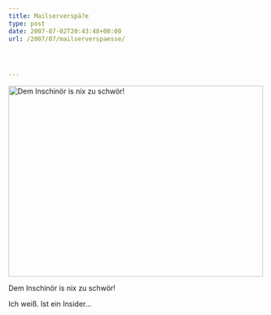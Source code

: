 ```yaml
---
title: Mailserverspä?e
type: post
date: 2007-07-02T20:43:48+00:00
url: /2007/07/mailserverspaesse/




---
```

<div class="flickr">
  <a href="http://www.flickr.com/photos/schreibblogade/703624929/" title="Photo Sharing"><img src="//farm2.static.flickr.com/1089/703624929_39b0a8ed3b.jpg" width="500" height="375" alt="Dem Inschinör is nix zu schwör!" /></a></p>

  <p>
    Dem Inschinör is nix zu schwör!
  </p>
</div>

Ich weiß. Ist ein Insider...
